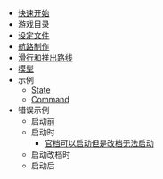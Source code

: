 - [快速开始](快速开始.md)
- [游戏目录](游戏目录.md)
- [设定文件](设定文件.md)
- [航路制作](航路制作.md)
- [滑行和推出路线](滑行和推出路线.md)
- [模型](模型.md)
- 示例
    - [State](示例/state.md)
    - [Command](示例/Command.md)
- 错误示例
    - 启动前
    - 启动时
        - [官档可以启动但是改档无法启动](错误解决/官档可以启动但是改档无法启动.md)
    - 启动改档时
    - 启动后